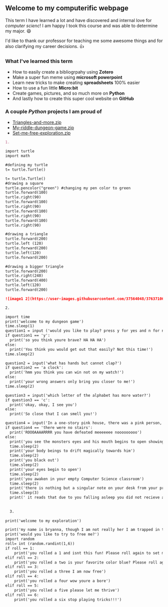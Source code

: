 ## Welcome to my computerific webpage

This term I have learned a lot and have discovered and internal love for _computer scienc_! I am happy I took this course and was able to determine my major. :smile:

I'd like to thank our professor for teaching me some awesome things and for also clarifying my career decisions. :thumbsup:

### What I've learned this term
- How to easily create a bibliogrpahy using **Zotero** 
- Make a super fun meme using **microsoft powerpoint**
- Learn new tricks to make creating **spreadsheets** 100% easier
- How to use a fun little **Micro:bit**
- Create games, pictures, and so much more on **Python**
- And lastly how to create this super cool website on **GitHub**


### A couple _Python_ projects I am proud of

* [Triangles-and-more.zip](https://github.com/bryjones/BryJonesWebpage/files/1827986/Triangles-and-more.zip)
* [My-riddle-dungeon-game.zip](https://github.com/bryjones/BryJonesWebpage/files/1827989/My-riddle-dungeon-game.zip)
* [Set-me-free-exploration.zip](https://github.com/bryjones/BryJonesWebpage/files/1827995/Set-me-free-exploration.zip)


```markdown
1. 

import turtle
import math

#defining my turtle
t= turtle.Turtle()

t= turtle.Turtle()
#drawing a square
turtle.pencolor("green") #changing my pen color to green
turtle.forward(100)
turtle.right(90)
turtle.forward(100)
turtle.right(90)
turtle.forward(100)
turtle.right(90)
turtle.forward(100)
turtle.right(90)

#drawing a triangle
turtle.forward(200)
turtle.left (120)
turtle.forward(200)
turtle.left(120)
turtle.forward(200)

#drawing a bigger triangle
turtle.forward(200)
turtle.right(240)
turtle.forward(400)
turtle.left(120)
turtle.forward(200)

![image1 2](https://user-images.githubusercontent.com/37564048/37637106-1cf41f10-2bc3-11e8-9bcf-09b44f3cfab8.jpeg)

2.

import time
print('welcome to my dungeon game')
time.sleep(1)
question1 = input ('would you like to play? press y for yes and n for no')
if question1 == 'y':
  print('so you think youre brave? HA HA HA')
else:
  print('You think you would get out that easily? Not this time!')
time.sleep(2)

question2 = input('what has hands but cannot clap?')
if question2 == 'a clock':
  print('hmm you think you can win not on my watch!')
else:
  print('your wrong answers only bring you closer to me!')
time.sleep(2)

question3 = input('which letter of the alphabet has more water?')
if question3 == 'c':
  print('okay, okay, I see you')
else:
  print('So close that I can smell you!')

question4 = input('In a one-story pink house, there was a pink person, a pink cat, a pink fish, a pink computer, a pink chair, a pink table, a pink telephone, a pink shower– everything was pink! What color were the stairs?')
if question4 == 'there were no stairs':
  print('ROOOAAAARRRR you have defeated meeeeeee nooooooooo')
else: 
  print('you see the monsters eyes and his mouth begins to open showing his sharp white teeth')
  time.sleep(2)
  print('your body beings to drift magically towards him')
  time.sleep(2)
  print('you black out')
  time.sleep(2)
  print('your eyes begin to open')
  time.sleep(2)
  print('you awaken in your empty Computer Science classroom')
  time.sleep(2)
  print('there is nothing but a singular note on your desk from your professor')
  time.sleep(3)
  print(' it reads that due to you falling asleep you did not recieve attendance or participation credit for this day')
  
  
  3.
  
print('welcome to my exploration')

print('my name is bryanna, though I am not really her I am trapped in this program please roll correctly to set me free')
print('would you like to try to free me?')
import random
roll= int (random.randint(1,6))
if roll == 1:
    print('you rolled a 1 and isnt this fun! Please roll again to set me free.')
elif roll == 2:
    print('you rolled a two is your favorite color blue? Please roll again to set me free')
elif roll == 3:
    print('you rolled a three I am now free')
elif roll == 4:
    print('you rolled a four wow youre a bore')
elif roll == 5:
    print('you rolled a five please let me thrive')
elif roll == 6:
    print('you rolled a six stop playing tricks!!!')
```

    
  
